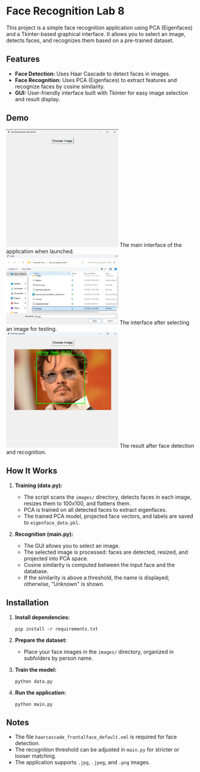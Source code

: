 # Face Recognition Lab 8

This project is a simple face recognition application using PCA (Eigenfaces) and a Tkinter-based graphical interface. It allows you to select an image, detects faces, and recognizes them based on a pre-trained dataset.

## Features

- **Face Detection:** Uses Haar Cascade to detect faces in images.
- **Face Recognition:** Uses PCA (Eigenfaces) to extract features and recognize faces by cosine similarity.
- **GUI:** User-friendly interface built with Tkinter for easy image selection and result display.

## Demo

<img src="demo1.png" width="300"/> The main interface of the application when launched.  
<img src="demo2.png" width="300"/> The interface after selecting an image for testing.  
<img src="demo3.png" width="300"/> The result after face detection and recognition.

## How It Works

1. **Training (data.py):**
   - The script scans the `images/` directory, detects faces in each image, resizes them to 100x100, and flattens them.
   - PCA is trained on all detected faces to extract eigenfaces.
   - The trained PCA model, projected face vectors, and labels are saved to `eigenface_data.pkl`.

2. **Recognition (main.py):**
   - The GUI allows you to select an image.
   - The selected image is processed: faces are detected, resized, and projected into PCA space.
   - Cosine similarity is computed between the input face and the database.
   - If the similarity is above a threshold, the name is displayed; otherwise, "Unknown" is shown.

## Installation

1. **Install dependencies:**
   ```
   pip install -r requirements.txt
   ```

2. **Prepare the dataset:**
   - Place your face images in the `images/` directory, organized in subfolders by person name.

3. **Train the model:**
   ```
   python data.py
   ```

4. **Run the application:**
   ```
   python main.py
   ```

## Notes

- The file `haarcascade_frontalface_default.xml` is required for face detection.
- The recognition threshold can be adjusted in `main.py` for stricter or looser matching.
- The application supports `.jpg`, `.jpeg`, and `.png` images. 

